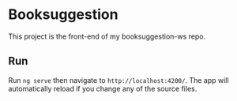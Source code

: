 # Booksuggestion

This project is the front-end of my booksuggestion-ws repo.

## Run

Run `ng serve` then navigate to `http://localhost:4200/`.
The app will automatically reload if you change any of the source files.
